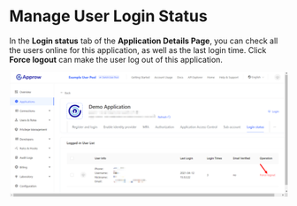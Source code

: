 # Manage User Login Status

<LastUpdated/>

In the **Login status** tab of the **Application Details Page**, you can check all the users online for this application, as well as the last login time. Click **Force logout** can make the user log out of this application.

![](../user/images/Xnip2021-02-26_11-36-22.png)
